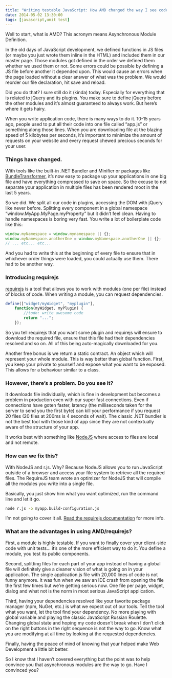 ```yaml
---
title: "Writing testable JavaScript: How AMD changed the way I see code"
date: 2014-05-02 13:30:00
tags: [javascript,unit test]
---
```


Well to start, what is AMD? This acronym means Asynchronous Module Definition.

In the old days of JavaScript development, we defined functions in JS files (or maybe you just wrote them inline in the HTML) and included them in our master page. Those modules got defined in the order we defined them whether we used them or not. Some errors could be possible by defining a JS file before another it depended upon. This would cause an errors when the page loaded without a clear answer of what was the problem. We would reorder our file declaration, hit save and reload.

Did you do that? I sure still do it (kinda) today. Especially for everything that is related to jQuery and its plugins. You make sure to define jQuery before the other modules and it’s almost guaranteed to always work. But here’s where it gets hairy.

When you write application code, there is many ways to do it. 10-15 years ago, people used to put all their code into one file called “app.js” or something along those lines. When you are downloading file at the blazing speed of 5 kilobytes per seconds, it’s important to minimize the amount of requests on your website and every request chewed precious seconds for your user.

### Things have changed.

With tools like the built-in .NET Bundler and Minifier or packages like [BundleTransformer](http://bundletransformer.codeplex.com/), it’s now easy to package up your applications in one big file and have everything compressed to save on space. So the excuse to not separate your application in multiple files has been rendered moot in the last 5 years.

So we did. We split all our code in plugins, accessing the DOM with jQuery like never before. Splitting every component in a global namespace “window.MyApp.MyPage.myProperty” but it didn’t feel clean. Having to handle namespaces is boring very fast. You write a lot of boilerplate code like this:

```js
window.myNamespace = window.mynamespace || {};
window.myNamespace.anotherOne = window.myNamespace.anotherOne || {};
// ... etc... etc...
```

And you had to write this at the beginning of every file to ensure that in whichever order things were loaded, you could actually use them. There had to be another way.

### Introducing requirejs

[requirejs](http://requirejs.org/) is a tool that allows you to work with modules (one per file) instead of blocks of code. When writing a module, you can request dependencies.

```js
define(["widget/myWidget", "myplugin"],
    function(myWidget, myPlugin) {
        //todo: write awesome code
        return "...";
    });
```

So you tell requirejs that you want some plugin and requirejs will ensure to download the required file, ensure that this file had their dependencies resolved and so on. All of this being auto-magically downloaded for you.

Another free bonus is we return a static contract. An object which will represent your whole module. This is way better than global function. First, you keep your private to yourself and expose what you want to be exposed. This allows for a behaviour similar to a class.

### However, there’s a problem. Do you see it?

It downloads file individually, which is fine in development but becomes a problem in production even with our super fast connections. Even if connections have goten faster, latency (the milliseconds taken for the server to send you the first byte) can kill your performance if you request 20 files (20 files at 200ms is 4 seconds of wait). The classic .NET bundler is not the best tool with those kind of app since they are not contextually aware of the structure of your app.

It works best with something like [NodeJS](http://nodejs.org/) where access to files are local and not remote.

### How can we fix this?

With NodeJS and r.js. Why? Because NodeJS allows you to run JavaScript outside of a browser and access your file system to retrieve all the required files. The RequireJS team wrote an optimizer for NodeJS that will compile all the modules you write into a single file.

Basically, you just show him what you want optimized, run the command line and let it go.
```bash
node r.js -o myapp.build-configuration.js
```

I’m not going to cover it all. [Read the requirejs documentation](http://requirejs.org/docs/optimization.html#wholeproject) for more info.

### What are the advantages in using AMD/requirejs?

First, a module is highly testable. If you want to finally cover your client-side code with unit tests… it’s one of the more efficient way to do it. You define a module, you test its public components.

Second, splitting files for each part of your app instead of having a global file will definitely give a cleaner vision of what is going on in your application. The single application.js file with 20,000 lines of code is not funny anymore. It was fun when we saw an IDE crash from opening the file the first few times but we’re getting serious now. One file per page, widget, dialog and what not is the norm in most serious JavaScript application.

Third, having your dependencies resolved like your favorite package manager (npm, NuGet, etc.) is what we expect out of our tools. Tell the tool what you want, let the tool find your dependency. No more playing with global variable and playing the classic JavaScript Russian Roulette. Changing global state and hoping my code doesn’t break when I don’t click on the right buttons in the right sequence is not the way to go. Know what you are modifying at all time by looking at the requested dependencies.

Finally, having the peace of mind of knowing that your helped make Web Development a little bit better.

So I know that I haven’t covered everything but the point was to help convince you that asynchronous modules are the way to go. Have I convinced you?
